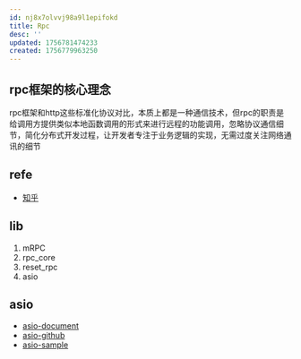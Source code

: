 ```yaml
---
id: nj8x7olvvj98a9l1epifokd
title: Rpc
desc: ''
updated: 1756781474233
created: 1756779963250
---
```


## rpc框架的核心理念

rpc框架和http这些标准化协议对比，本质上都是一种通信技术，但rpc的职责是给调用方提供类似本地函数调用的形式来进行远程的功能调用，忽略协议通信细节，简化分布式开发过程，让开发者专注于业务逻辑的实现，无需过度关注网络通讯的细节

## refe

- [知乎](https://zhuanlan.zhihu.com/p/18611725039)

## lib

1. mRPC
2. rpc_core
3. reset_rpc
4. asio

## asio

- [asio-document](https://think-async.com/Asio/Documentation.html)
- [asio-github](https://github.com/chriskohlhoff/asio.git)
- [asio-sample](https://github.com/mabrarov/asio_samples)